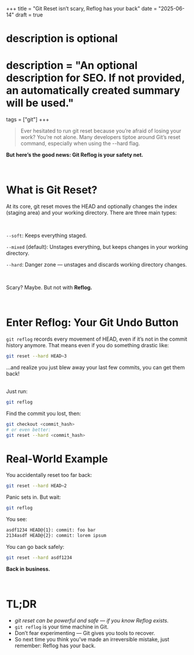 +++
title = "Git Reset isn’t scary, Reflog has your back"
date = "2025-06-14"
draft = true

#
# description is optional
#
# description = "An optional description for SEO. If not provided, an automatically created summary will be used."

tags = ["git"]
+++

> Ever hesitated to run git reset because you’re afraid of losing your work? You’re not alone. Many developers tiptoe around Git’s reset command, especially when using the --hard flag. 

**But here’s the good news: Git Reflog is your safety net.**

<br>

# What is Git Reset?
At its core, git reset moves the HEAD and optionally changes the index (staging area) and your working directory. There are three main types:

<br>

`--soft`: Keeps everything staged.

`--mixed` (default): Unstages everything, but keeps changes in your working directory.

`--hard`: Danger zone — unstages and discards working directory changes.

<br>

Scary? Maybe. But not with **Reflog.**

<br>

# Enter Reflog: Your Git Undo Button
`git reflog` records every movement of HEAD, even if it’s not in the commit history anymore. That means even if you do something drastic like:

```bash
git reset --hard HEAD~3
```
...and realize you just blew away your last few commits, you can get them back!

<br>
Just run:

```bash
git reflog
```
Find the commit you lost, then:

```bash
git checkout <commit_hash>
# or even better:
git reset --hard <commit_hash>
```

# Real-World Example
You accidentally reset too far back:


```bash
git reset --hard HEAD~2
```
Panic sets in. But wait:

```bash
git reflog
```
You see:

```bash
asdf1234 HEAD@{1}: commit: foo bar
2134asdf HEAD@{2}: commit: lorem ipsum
```
You can go back safely:

```bash
git reset --hard asdf1234 
```
**Back in business.**

<br>

# TL;DR
- *git reset can be powerful and safe — if you know Reflog exists.*
- `git reflog` is your time machine in Git.
- Don’t fear experimenting — Git gives you tools to recover.
- So next time you think you’ve made an irreversible mistake, just remember: Reflog has your back.
